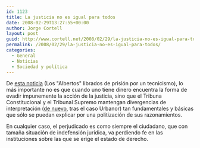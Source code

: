 ```yaml
---
id: 1123
title: La justicia no es igual para todos
date: 2008-02-29T13:27:55+00:00
author: Jorge Cortell
layout: post
guid: http://www.cortell.net/2008/02/29/la-justicia-no-es-igual-para-todos/
permalink: /2008/02/29/la-justicia-no-es-igual-para-todos/
categories:
  - General
  - Noticias
  - Sociedad y polí­tica
---
```

De <a target="_blank" title="Expansion" href="http://www.expansion.com/edicion/exp/juridico/es/desarrollo/1092134.html">esta noticia</a> (Los "Albertos" librados de prisión por un tecnicismo), lo más importante no es que cuando uno tiene dinero encuentra la forma de evadir impunemente la acción de la justicia, sino que el Tribuna Constitucional y el Tribunal Supremo mantengan divergencias de interpretación (<a target="_blank" title="Expansion" href="http://www.expansion.com/edicion/exp/juridico/opinion/es/desarrollo/1092241.html">de nuevo</a>, tras el caso Urbanor) tan fundamentales y básicas que sólo se puedan explicar por una politización de sus razonamientos.

En cualquier caso, el perjudicado es como siempre el ciudadano, que con tamaña situación de indefensión jurí­dica, va perdiendo fe en las instituciones sobre las que se erige el estado de derecho.